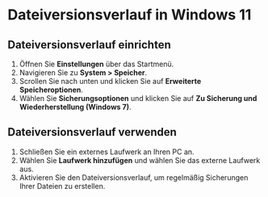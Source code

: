# Dateiversionsverlauf in Windows 11

## Dateiversionsverlauf einrichten

1. Öffnen Sie **Einstellungen** über das Startmenü.
2. Navigieren Sie zu **System > Speicher**.
3. Scrollen Sie nach unten und klicken Sie auf **Erweiterte Speicheroptionen**.
4. Wählen Sie **Sicherungsoptionen** und klicken Sie auf **Zu Sicherung und Wiederherstellung (Windows 7)**.

## Dateiversionsverlauf verwenden

1. Schließen Sie ein externes Laufwerk an Ihren PC an.
2. Wählen Sie **Laufwerk hinzufügen** und wählen Sie das externe Laufwerk aus.
3. Aktivieren Sie den Dateiversionsverlauf, um regelmäßig Sicherungen Ihrer Dateien zu erstellen.
